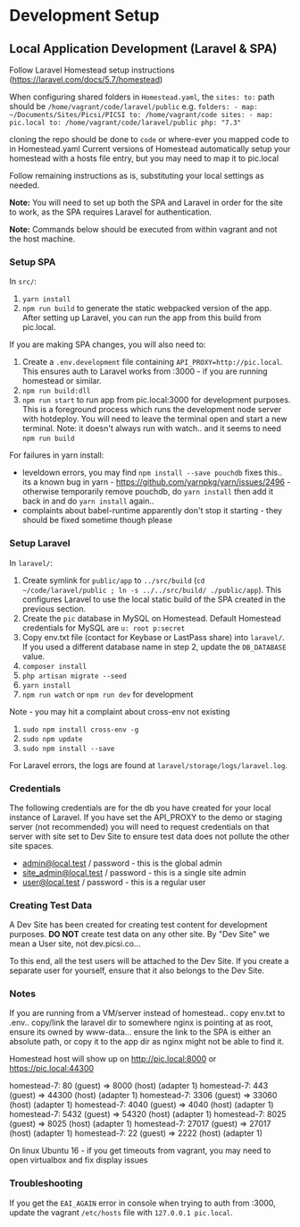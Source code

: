 # Development Setup

## Local Application Development (Laravel & SPA)
Follow Laravel Homestead setup instructions (https://laravel.com/docs/5.7/homestead)

When configuring shared folders in `Homestead.yaml`, the `sites: to:` path should be `/home/vagrant/code/laravel/public` e.g.
`folders:
    - map: ~/Documents/Sites/Picsi/PICSI
      to: /home/vagrant/code
sites:
    - map: pic.local
      to: /home/vagrant/code/laravel/public
      php: "7.3"`

cloning the repo should be done to `code` or where-ever you mapped code to in Homestead.yaml 
Current versions of Homestead automatically setup your homestead with a hosts file entry, but you may need to map it to pic.local

Follow remaining instructions as is, substituting your local settings as needed.

**Note:** You will need to set up both the SPA and Laravel in order for the site to work, as the SPA requires Laravel for authentication.

**Note:** Commands below should be executed from within vagrant and not the host machine.

### Setup SPA

In `src/`:

1. `yarn install` 
2. `npm run build` to generate the static webpacked version of the app. After setting up Laravel, you can run the app from this build from pic.local.

If you are making SPA changes, you will also need to:

1. Create a `.env.development` file containing `API_PROXY=http://pic.local`. This ensures auth to Laravel works from :3000 - if you are running homestead or similar.
2. `npm run build:dll`
3. `npm run start` to run app from pic.local:3000 for development purposes. This is a foreground process which runs the development node server with hotdeploy. You will need to leave the terminal open and start a new terminal. Note: it doesn't always run with watch.. and it seems to need `npm run build`

For failures in yarn install:

* leveldown errors, you may find `npm install --save pouchdb` fixes this.. its a known bug in yarn - https://github.com/yarnpkg/yarn/issues/2496 - otherwise temporarily remove pouchdb, do `yarn install` then add it back in and do `yarn install` again..
* complaints about babel-runtime apparently don't stop it starting - they should be fixed sometime though please

### Setup Laravel

In `laravel/`:

1. Create symlink for `public/app` to `../src/build` (`cd ~/code/laravel/public ; ln -s ../../src/build/ ./public/app`). This configures Laravel to use the local static build of the SPA created in the previous section.
2. Create the `pic` database in MySQL on Homestead. Default Homestead credentials for MySQL are `u: root p:secret`
3. Copy env.txt file (contact for Keybase or LastPass share) into `laravel/`. If you used a different database name in step 2, update the `DB_DATABASE` value.
4. `composer install`
4. `php artisan migrate --seed`
5. `yarn install`
6. `npm run watch` or `npm run dev` for development

Note - you may hit a complaint about cross-env not existing

1. `sudo npm install cross-env -g`
1. `sudo npm update`
1. `sudo npm install --save`

For Laravel errors, the logs are found at `laravel/storage/logs/laravel.log`.


### Credentials

The following credentials are for the db you have created for your local instance of Laravel. If you have set the API_PROXY to the demo or staging server (not recommended) you will need to request credentials on that server with site set to Dev Site to ensure test data does not pollute the other site spaces.

* admin@local.test / password - this is the global admin
* site_admin@local.test / password - this is a single site admin
* user@local.test / password - this is a regular user

### Creating Test Data

A Dev Site has been created for creating test content for development purposes. **DO NOT** create test data on any other site. By "Dev Site" we mean a User site, not dev.picsi.co...

To this end, all the test users will be attached to the Dev Site. If you create a separate user for yourself, ensure that it also belongs to the Dev Site.

### Notes

If you are running from a VM/server instead of homestead.. copy env.txt to .env.. copy/link the laravel dir to somewhere nginx is pointing at as root, ensure its owned by www-data... ensure the link to the SPA is either an absolute path, or copy it to the app dir as nginx might not be able to find it.

Homestead host will show up on 
http://pic.local:8000 or https://pic.local:44300

homestead-7: 80 (guest) => 8000 (host) (adapter 1)
    homestead-7: 443 (guest) => 44300 (host) (adapter 1)
    homestead-7: 3306 (guest) => 33060 (host) (adapter 1)
    homestead-7: 4040 (guest) => 4040 (host) (adapter 1)
    homestead-7: 5432 (guest) => 54320 (host) (adapter 1)
    homestead-7: 8025 (guest) => 8025 (host) (adapter 1)
    homestead-7: 27017 (guest) => 27017 (host) (adapter 1)
    homestead-7: 22 (guest) => 2222 (host) (adapter 1)

On linux Ubuntu 16 - if you get timeouts from vagrant, you may need to open virtualbox and fix display issues

### Troubleshooting

If you get the `EAI_AGAIN` error in console when trying to auth from :3000, update the vagrant `/etc/hosts` file with `127.0.0.1 pic.local`.

